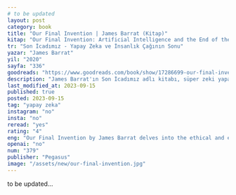 ```yaml
---
# to be updated
layout: post
category: book
title: "Our Final Invention | James Barrat (Kitap)"
kitap: "Our Final Invention: Artificial Intelligence and the End of the Human Era"
tr: "Son İcadımız - Yapay Zeka ve İnsanlık Çağının Sonu"
yazar: "James Barrat"
yil: "2020"
sayfa: "336"
goodreads: "https://www.goodreads.com/book/show/17286699-our-final-invention"
description: "James Barrat'ın Son İcadımız adlı kitabı, süper zeki yapay zekanın yükselmesinin etik ve varoluşsal sonuçlarını ele alır ve bu durumun insanlık üzerindeki potansiyel etkilerini sorgular."
last_modified_at: 2023-09-15
published: true
posted: 2023-09-15
tag: "yapay zeka"
instagram: "no"
insta: "no"
reread: "yes"
rating: "4"
eng: "Our Final Invention by James Barrat delves into the ethical and existential implications of the rise of superintelligent artificial intelligence and its potential impact on humanity."
openai: "no"
num: "379"
publisher: "Pegasus"
image: "/assets/new/our-final-invention.jpg"
---
```


to be updated...
